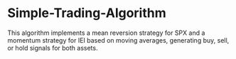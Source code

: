 # Simple-Trading-Algorithm
This algorithm implements a mean reversion strategy for SPX and a momentum strategy for IEI based on moving averages, generating buy, sell, or hold signals for both assets.
